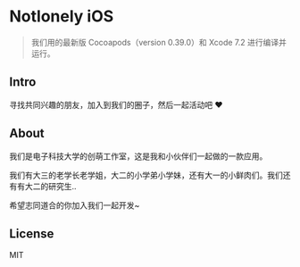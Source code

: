# Notlonely iOS

> 我们用的最新版 Cocoapods（version 0.39.0）和 Xcode 7.2 进行编译并运行。

## Intro

寻找共同兴趣的朋友，加入到我们的圈子，然后一起活动吧 ❤️

## About

我们是电子科技大学的创萌工作室，这是我和小伙伴们一起做的一款应用。

我们有大三的老学长老学姐，大二的小学弟小学妹，还有大一的小鲜肉们。我们还有有大二的研究生..

希望志同道合的你加入我们一起开发~

## License

MIT